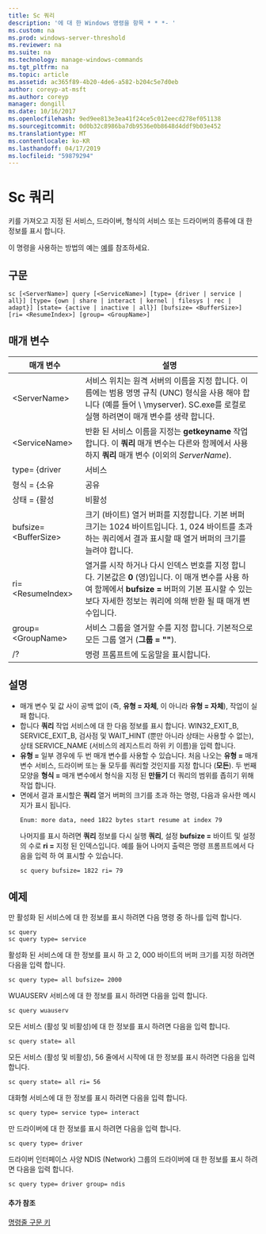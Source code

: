 ```yaml
---
title: Sc 쿼리
description: '에 대 한 Windows 명령을 항목 * * *- '
ms.custom: na
ms.prod: windows-server-threshold
ms.reviewer: na
ms.suite: na
ms.technology: manage-windows-commands
ms.tgt_pltfrm: na
ms.topic: article
ms.assetid: ac365f89-4b20-4de6-a582-b204c5e7d0eb
author: coreyp-at-msft
ms.author: coreyp
manager: dongill
ms.date: 10/16/2017
ms.openlocfilehash: 9ed9ee813e3ea41f24ce5c012eecd278ef051138
ms.sourcegitcommit: 0d0b32c8986ba7db9536e0b8648d4ddf9b03e452
ms.translationtype: MT
ms.contentlocale: ko-KR
ms.lasthandoff: 04/17/2019
ms.locfileid: "59879294"
---
```

# <a name="sc-query"></a>Sc 쿼리



키를 가져오고 지정 된 서비스, 드라이버, 형식의 서비스 또는 드라이버의 종류에 대 한 정보를 표시 합니다.

이 명령을 사용하는 방법의 예는 [예](#BKMK_examples)를 참조하세요.

## <a name="syntax"></a>구문

```
sc [<ServerName>] query [<ServiceName>] [type= {driver | service | all}] [type= {own | share | interact | kernel | filesys | rec | adapt}] [state= {active | inactive | all}] [bufsize= <BufferSize>] [ri= <ResumeIndex>] [group= <GroupName>]
```

## <a name="parameters"></a>매개 변수

|매개 변수|설명|
|---------|-----------|
|\<ServerName>|서비스 위치는 원격 서버의 이름을 지정 합니다. 이름에는 범용 명명 규칙 (UNC) 형식을 사용 해야 합니다 (예를 들어 \\ \\myserver). SC.exe를 로컬로 실행 하려면이 매개 변수를 생략 합니다.|
|\<ServiceName>|반환 된 서비스 이름을 지정는 **getkeyname** 작업 합니다. 이 **쿼리** 매개 변수는 다른와 함께에서 사용 하지 **쿼리** 매개 변수 (이외의 *ServerName*).|
|type= {driver | 서비스 | all}|열거할 항목을 지정 합니다. 첫 번째 형식에 대 한 기본값은 **서비스**합니다.</br>-드라이버: 드라이버만 열거 되도록 지정 합니다.</br>-서비스: 서비스에만 열거 되도록 지정 합니다.</br>-모든: 드라이버 및 서비스를 모두 열거 되도록 지정 합니다.|
|형식 = {소유 | 공유 | 상호 작용 | 커널 | filesys | rec | adapt}|서비스의 종류 또는을 열거할 수는 드라이버의 종류를 지정 합니다. 두 번째 형식에 대 한 기본값은 **자체**합니다.</br>-자체: 서비스가 자체 프로세스에서 실행 되도록 지정 합니다. 다른 서비스와 함께 실행 파일을 공유 하지 않습니다.</br>-공유: 서비스 공유 프로세스로 실행 되도록 지정 합니다. 다른 서비스와 함께 실행 파일을 공유 합니다.</br>-상호 작용 합니다. 서비스 사용자 로부터 입력을 받고 데스크톱과 상호 작용할 수 있음을 지정 합니다. 대화형 서비스는 LocalSystem 계정에서 실행 되어야 합니다.</br>-커널: 드라이버를 지정합니다.</br>-filesys: 파일 시스템 드라이버를 지정합니다.|
|상태 = {활성 | 비활성 | all}|열거할 서비스의 시작된 상태를 지정 합니다. 기본 상태는 **활성**합니다.</br>-현재: 모든 서비스를 지정 합니다.</br>-비활성: 모든 일시 중지 되거나 중지 된 서비스를 지정 합니다.</br>-모든: 모든 서비스를 지정합니다.|
|bufsize= \<BufferSize>|크기 (바이트) 열거 버퍼를 지정합니다. 기본 버퍼 크기는 1024 바이트입니다. 1, 024 바이트를 초과 하는 쿼리에서 결과 표시할 때 열거 버퍼의 크기를 늘려야 합니다.|
|ri= \<ResumeIndex>|열거를 시작 하거나 다시 인덱스 번호를 지정 합니다. 기본값은 **0** (영)입니다. 이 매개 변수를 사용 하 여 함께에서 **bufsize =** 버퍼의 기본 표시할 수 있는 보다 자세한 정보는 쿼리에 의해 반환 될 때 매개 변수입니다.|
|group= \<GroupName>|서비스 그룹을 열거할 수를 지정 합니다. 기본적으로 모든 그룹 열거 (**그룹 = ""**).|
|/?|명령 프롬프트에 도움말을 표시합니다.|

## <a name="remarks"></a>설명

-   매개 변수 및 값 사이 공백 없이 (즉, **유형 = 자체**, 이 아니라 **유형 = 자체**), 작업이 실패 합니다.
-   합니다 **쿼리** 작업 서비스에 대 한 다음 정보를 표시 합니다. WIN32_EXIT_B, SERVICE_EXIT_B, 검사점 및 WAIT_HINT (뿐만 아니라 상태는 사용할 수 없는), 상태 SERVICE_NAME (서비스의 레지스트리 하위 키 이름)을 입력 합니다.
-   **유형 =** 일부 경우에 두 번 매개 변수를 사용할 수 있습니다. 처음 나오는 **유형 =** 매개 변수 서비스, 드라이버 또는 둘 모두를 쿼리할 것인지를 지정 합니다 (**모든**). 두 번째 모양을 **형식 =** 매개 변수에서 형식을 지정 된 **만들기** 더 쿼리의 범위를 좁히기 위해 작업 합니다.
-   면에서 결과 표시할은 **쿼리** 열거 버퍼의 크기를 초과 하는 명령, 다음과 유사한 메시지가 표시 됩니다.  
    ```
    Enum: more data, need 1822 bytes start resume at index 79
    ```  
    나머지를 표시 하려면 **쿼리** 정보를 다시 실행 **쿼리**, 설정 **bufsize =** 바이트 및 설정의 수로 **ri =** 지정 된 인덱스입니다. 예를 들어 나머지 출력은 명령 프롬프트에서 다음을 입력 하 여 표시할 수 있습니다.  
    ```
    sc query bufsize= 1822 ri= 79
    ```

## <a name="BKMK_examples"></a>예제

만 활성화 된 서비스에 대 한 정보를 표시 하려면 다음 명령 중 하나를 입력 합니다.
```
sc query
sc query type= service
```
활성화 된 서비스에 대 한 정보를 표시 하 고 2, 000 바이트의 버퍼 크기를 지정 하려면 다음을 입력 합니다.
```
sc query type= all bufsize= 2000
```
WUAUSERV 서비스에 대 한 정보를 표시 하려면 다음을 입력 합니다.
```
sc query wuauserv
```
모든 서비스 (활성 및 비활성)에 대 한 정보를 표시 하려면 다음을 입력 합니다.
```
sc query state= all
```
모든 서비스 (활성 및 비활성), 56 줄에서 시작에 대 한 정보를 표시 하려면 다음을 입력 합니다.
```
sc query state= all ri= 56
```
대화형 서비스에 대 한 정보를 표시 하려면 다음을 입력 합니다.
```
sc query type= service type= interact
```
만 드라이버에 대 한 정보를 표시 하려면 다음을 입력 합니다.
```
sc query type= driver
```
드라이버 인터페이스 사양 NDIS (Network) 그룹의 드라이버에 대 한 정보를 표시 하려면 다음을 입력 합니다.
```
sc query type= driver group= ndis
```

#### <a name="additional-references"></a>추가 참조

[명령줄 구문 키](command-line-syntax-key.md)